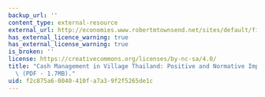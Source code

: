 ```yaml
---
backup_url: ''
content_type: external-resource
external_url: http://economies.www.robertmtownsend.net/sites/default/files/files/papers/Ottowa-11-15-Townsend.pdf
has_external_licence_warning: true
has_external_license_warning: true
is_broken: ''
license: https://creativecommons.org/licenses/by-nc-sa/4.0/
title: "Cash Management in Village Thailand: Positive and Normative Implications\u201D\
  \ (PDF - 1.7MB)."
uid: f2c875a6-0040-410f-a7a3-9f2f5265de1c
---
```

